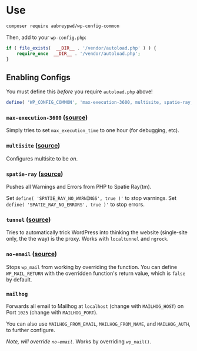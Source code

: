 # Use

```bash
composer require aubreypwd/wp-config-common
```

Then, add to your `wp-config.php`:

```php
if ( file_exists(  __DIR__ . '/vendor/autoload.php' ) ) {
	require_once  __DIR__ . '/vendor/autoload.php';
}
```

## Enabling Configs

You must define this _before_ you require `autoload.php` above!

```php
define( 'WP_CONFIG_COMMON', 'max-execution-3600, multisite, spatie-ray, tunnel, noemail, mailhog' );
```

### `max-execution-3600` ([source](src/autoload.php))

Simply tries to set `max_execution_time` to one hour (for debugging, etc).

### `multisite` ([source](src/autoload.php))

Configures multisite to be _on_.

### `spatie-ray` ([source](src/spatie-ray.php))

Pushes all Warnings and Errors from PHP to Spatie Ray(tm).

Set `define( 'SPATIE_RAY_NO_WARNINGS', true )'` to stop warnings. 
Set `define( 'SPATIE_RAY_NO_ERRORS', true )'` to stop errors. 

### `tunnel` ([source](src/autoload.php))

Tries to automatically trick WordPress into thinking the website (single-site only, the the way) is the proxy. Works with `localtunnel` and `ngrock`.

### `no-email` ([source](src/autoload.php))

Stops `wp_mail` from working by overriding the function. You can define `WP_MAIL_RETURN` with the overridden function's return value, which is `false` by default.

### `mailhog`

Forwards all email to Mailhog at `localhost` (change with `MAILHOG_HOST`) on Port `1025` (change with `MAILHOG_PORT`).

You can also use `MAILHOG_FROM_EMAIL`, `MAILHOG_FROM_NAME`, and `MAILHOG_AUTH`, to further configure.

_Note, will override `no-email`._ Works by overriding `wp_mail()`.